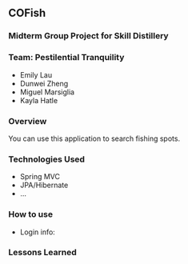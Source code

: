 ## COFish

### Midterm Group Project for Skill Distillery

### Team: Pestilential Tranquility
* Emily Lau
* Dunwei Zheng
* Miguel Marsiglia
* Kayla Hatle

### Overview

You can use this application to search fishing spots.

### Technologies Used
* Spring MVC
* JPA/Hibernate
* ...

### How to use
* Login info:

### Lessons Learned
